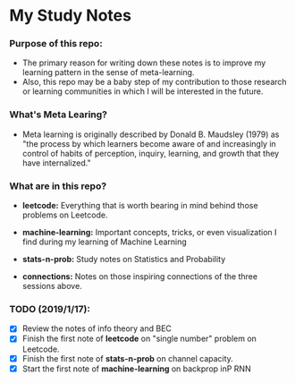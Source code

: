 # My Study Notes

### Purpose of this repo: 
- The primary reason for writing down these notes is to improve my learning pattern in the sense of meta-learning.
- Also, this repo may be a baby step of my contribution to those research or learning communities in which I will be interested in the future.

### What's Meta Learing?
- Meta learning is originally described by Donald B. Maudsley (1979) as "the process by which learners become aware of and increasingly in control of habits of perception, inquiry, learning, and growth that they have internalized."

### What are in this repo?

- **leetcode:** Everything that is worth bearing in mind behind those problems on Leetcode.

- **machine-learning:** Important concepts, tricks, or even visualization I find during my learning of Machine Learning

- **stats-n-prob:** Study notes on Statistics and Probability

- **connections:** Notes on those inspiring connections of the three sessions above.

### TODO (2019/1/17):
- [x] Review the notes of info theory and BEC
- [x] Finish the first note of **leetcode** on "single number" problem on Leetcode.
- [x] Finish the first note of **stats-n-prob** on channel capacity.
- [x] Start the first note of **machine-learning** on backprop inP RNN